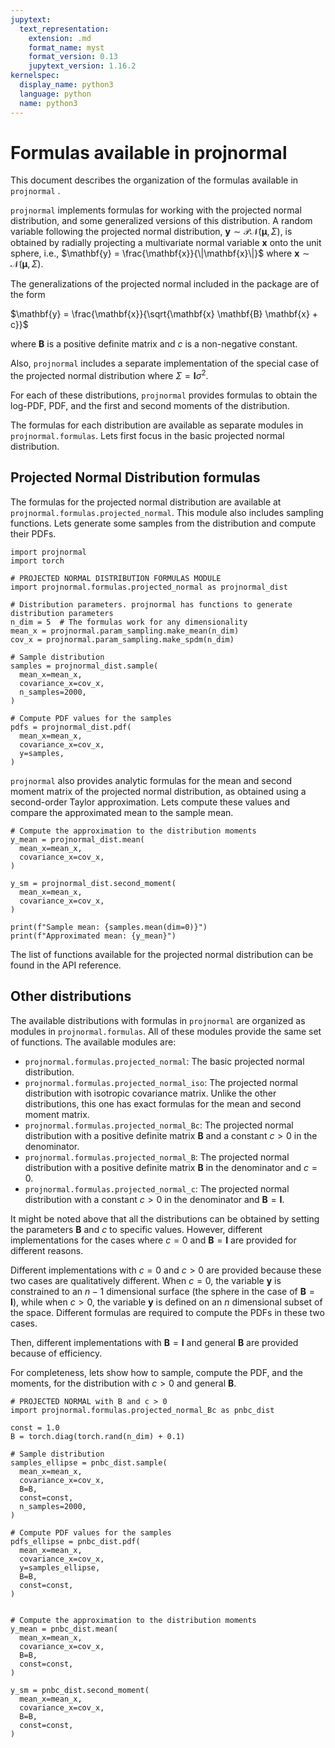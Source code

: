 ```yaml
---
jupytext:
  text_representation:
    extension: .md
    format_name: myst
    format_version: 0.13
    jupytext_version: 1.16.2
kernelspec:
  display_name: python3
  language: python
  name: python3
---
```


# Formulas available in projnormal

This document describes the organization of the formulas
available in `projnormal` .

`projnormal` implements formulas for working with the
projected normal distribution, and some generalized versions
of this distribution.
A random variable following the projected normal distribution,
$\mathbf{y} \sim \mathcal{PN}(\boldsymbol{\mu}, \Sigma)$,
is obtained by radially projecting a multivariate normal variable $\mathbf{x}$
onto the unit sphere, i.e.,
$\mathbf{y} = \frac{\mathbf{x}}{\|\mathbf{x}\|}$
where $\mathbf{x} \sim \mathcal{N}(\boldsymbol{\mu}, \Sigma)$.

The generalizations of the projected normal included
in the package are of the form

$\mathbf{y} = \frac{\mathbf{x}}{\sqrt{\mathbf{x} \mathbf{B} \mathbf{x} + c}}$

where $\mathbf{B}$ is a positive definite matrix and $c$
is a non-negative constant.

Also, `projnormal` includes a separate implementation
of the special case of the projected normal distribution
where $\Sigma = \mathbf{I} \sigma^2$.

For each of these distributions, `projnormal` provides formulas
to obtain the log-PDF, PDF, and the first
and second moments of the distribution.

The formulas for each distribution are available
as separate modules in `projnormal.formulas`. Lets first 
focus in the basic projected normal distribution.

## Projected Normal Distribution formulas

The formulas for the projected normal distribution are available
at `projnormal.formulas.projected_normal`. This module also includes
sampling functions. Lets generate some samples from the
distribution and compute their PDFs.


```{code-cell} ipython3
import projnormal
import torch

# PROJECTED NORMAL DISTRIBUTION FORMULAS MODULE
import projnormal.formulas.projected_normal as projnormal_dist

# Distribution parameters. projnormal has functions to generate distribution parameters
n_dim = 5  # The formulas work for any dimensionality
mean_x = projnormal.param_sampling.make_mean(n_dim)
cov_x = projnormal.param_sampling.make_spdm(n_dim)

# Sample distribution
samples = projnormal_dist.sample(
  mean_x=mean_x,
  covariance_x=cov_x,
  n_samples=2000,
)

# Compute PDF values for the samples
pdfs = projnormal_dist.pdf(
  mean_x=mean_x,
  covariance_x=cov_x,
  y=samples,
)
```

`projnormal` also provides analytic formulas for the mean and
second moment matrix of the projected normal distribution,
as obtained using a second-order Taylor approximation.
Lets compute these values and compare the approximated
mean to the sample mean.


```{code-cell} ipython3
# Compute the approximation to the distribution moments
y_mean = projnormal_dist.mean(
  mean_x=mean_x,
  covariance_x=cov_x,
)

y_sm = projnormal_dist.second_moment(
  mean_x=mean_x,
  covariance_x=cov_x,
)

print(f"Sample mean: {samples.mean(dim=0)}")
print(f"Approximated mean: {y_mean}")
```

The list of functions available for the projected normal distribution
can be found in the API reference.


## Other distributions

The available distributions with formulas in `projnormal` are
organized as modules in `projnormal.formulas`. All of these
modules provide the same set of functions. The available
modules are:

- `projnormal.formulas.projected_normal`: The basic projected normal distribution.
- `projnormal.formulas.projected_normal_iso`: The projected normal distribution
with isotropic covariance matrix. Unlike the other distributions, this one
has exact formulas for the mean and second moment matrix.
- `projnormal.formulas.projected_normal_Bc`: The projected normal distribution
with a positive definite matrix $\mathbf{B}$ and a constant $c>0$
in the denominator.
- `projnormal.formulas.projected_normal_B`: The projected normal distribution
with a positive definite matrix $\mathbf{B}$ in the denominator and $c = 0$.
- `projnormal.formulas.projected_normal_c`: The projected normal distribution
with a constant $c>0$ in the denominator and $\mathbf{B} = \mathbf{I}$.

It might be noted above that all the distributions can be obtained
by setting the parameters $\mathbf{B}$ and $c$ to specific values.
However, different implementations for the cases where
$c = 0$ and $\mathbf{B} = \mathbf{I}$ are provided for different reasons. 

Different implementations with $c=0$ and $c>0$ are provided because
these two cases are qualitatively different. When $c=0$, the
variable $\mathbf{y}$ is constrained to an $n-1$ dimensional surface
(the sphere in the case of $\mathbf{B} = \mathbf{I}$),
while when $c>0$, the variable $\mathbf{y}$ is defined on an
$n$ dimensional subset of the space. Different formulas
are required to compute the PDFs in these two cases.

Then, different implementations with $\mathbf{B} = \mathbf{I}$
and general $\mathbf{B}$ are provided because of
efficiency.

For completeness, lets show how to sample, compute the PDF, and
the moments, for the distribution with  $c > 0$ and general $\mathbf{B}$.

```{code-cell} ipython3
# PROJECTED NORMAL with B and c > 0
import projnormal.formulas.projected_normal_Bc as pnbc_dist

const = 1.0
B = torch.diag(torch.rand(n_dim) + 0.1)

# Sample distribution
samples_ellipse = pnbc_dist.sample(
  mean_x=mean_x,
  covariance_x=cov_x,
  B=B,
  const=const,
  n_samples=2000,
)

# Compute PDF values for the samples
pdfs_ellipse = pnbc_dist.pdf(
  mean_x=mean_x,
  covariance_x=cov_x,
  y=samples_ellipse,
  B=B,
  const=const,
)


# Compute the approximation to the distribution moments
y_mean = pnbc_dist.mean(
  mean_x=mean_x,
  covariance_x=cov_x,
  B=B,
  const=const,
)

y_sm = pnbc_dist.second_moment(
  mean_x=mean_x,
  covariance_x=cov_x,
  B=B,
  const=const,
)
```
